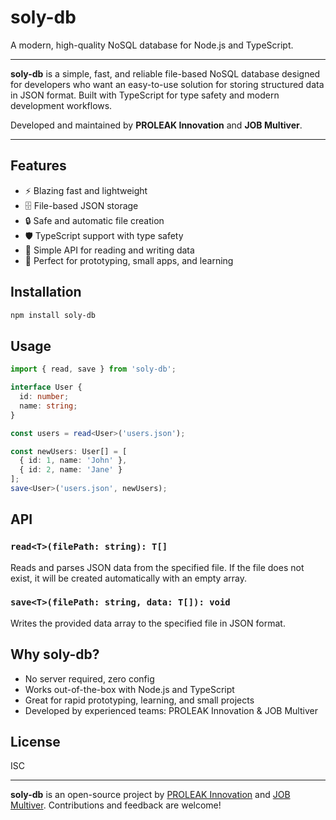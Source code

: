 # soly-db

A modern, high-quality NoSQL database for Node.js and TypeScript.

---

**soly-db** is a simple, fast, and reliable file-based NoSQL database designed for developers who want an easy-to-use solution for storing structured data in JSON format. Built with TypeScript for type safety and modern development workflows.

Developed and maintained by **PROLEAK Innovation** and **JOB Multiver**.

---

## Features

- ⚡️ Blazing fast and lightweight
- 🗄️ File-based JSON storage
- 🔒 Safe and automatic file creation
- 🛡️ TypeScript support with type safety
- 🧩 Simple API for reading and writing data
- 🚀 Perfect for prototyping, small apps, and learning

## Installation

```bash
npm install soly-db
```

## Usage

```typescript
import { read, save } from 'soly-db';

interface User {
  id: number;
  name: string;
}

const users = read<User>('users.json');

const newUsers: User[] = [
  { id: 1, name: 'John' },
  { id: 2, name: 'Jane' }
];
save<User>('users.json', newUsers);
```

## API

### `read<T>(filePath: string): T[]`
Reads and parses JSON data from the specified file. If the file does not exist, it will be created automatically with an empty array.

### `save<T>(filePath: string, data: T[]): void`
Writes the provided data array to the specified file in JSON format.

## Why soly-db?
- No server required, zero config
- Works out-of-the-box with Node.js and TypeScript
- Great for rapid prototyping, learning, and small projects
- Developed by experienced teams: PROLEAK Innovation & JOB Multiver

## License
ISC

---

**soly-db** is an open-source project by [PROLEAK Innovation](https://proleak.com) and [JOB Multiver](https://jobmultiver.com). Contributions and feedback are welcome! 